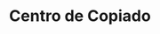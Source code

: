 ---
title: "Centro de Copiado"
url: /quito/centro-de-copiado-avenida-jaime-del-castillo/
shop: copyshop
---